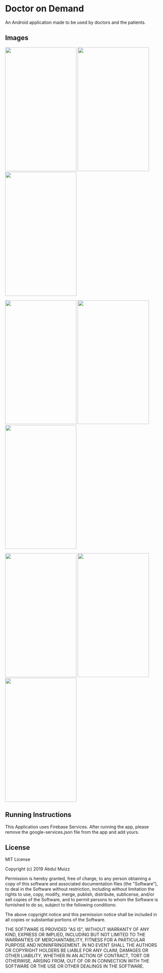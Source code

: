 <h1>Doctor on Demand</h1>
An Android application made to be used by doctors and the patients.

<h2>Images</h2>
<p float="left">
<img src="https://user-images.githubusercontent.com/33664562/73770360-1d49c480-479e-11ea-96a0-c7fe5ccb3d85.png"  width="230" height="400" />
<img src="https://user-images.githubusercontent.com/33664562/73770886-0d7eb000-479f-11ea-9476-56fa99218988.png"  width="230" height="400" />
<img src="https://user-images.githubusercontent.com/33664562/73771094-71a17400-479f-11ea-9d42-2443dbfbc2af.png"  width="230" height="400" />

</p>

<p float="left">
<img src="https://user-images.githubusercontent.com/33664562/73771202-b9c09680-479f-11ea-95ca-b39245146ece.png"  width="230" height="400" />
<img src="https://user-images.githubusercontent.com/33664562/73771242-d1981a80-479f-11ea-841f-9c8b548fda7d.png"  width="230" height="400" />
<img src="https://user-images.githubusercontent.com/33664562/73771273-e379bd80-479f-11ea-8035-fad4f6f97606.png"  width="230" height="400" />

</p>

<p float="left">
<img src="https://user-images.githubusercontent.com/33664562/73771315-f8565100-479f-11ea-8098-f4c3cdd0644a.png"  width="230" height="400" />
<img src="https://user-images.githubusercontent.com/33664562/73771352-0ad08a80-47a0-11ea-982e-b06bfeea98b6.png"  width="230" height="400" />
<img src="https://user-images.githubusercontent.com/33664562/73771405-2471d200-47a0-11ea-8f65-3c524023a501.png"  width="230" height="400" />

</p>

<h2>Running Instructions</h2>
This Application uses Firebase Services. After running the app, please remove the google-services.json file from the app and add yours.

<h2>License</h2>
MIT License

Copyright (c) 2019 Abdul Muizz

Permission is hereby granted, free of charge, to any person obtaining a copy
of this software and associated documentation files (the "Software"), to deal
in the Software without restriction, including without limitation the rights
to use, copy, modify, merge, publish, distribute, sublicense, and/or sell
copies of the Software, and to permit persons to whom the Software is
furnished to do so, subject to the following conditions:

The above copyright notice and this permission notice shall be included in all
copies or substantial portions of the Software.

THE SOFTWARE IS PROVIDED "AS IS", WITHOUT WARRANTY OF ANY KIND, EXPRESS OR
IMPLIED, INCLUDING BUT NOT LIMITED TO THE WARRANTIES OF MERCHANTABILITY,
FITNESS FOR A PARTICULAR PURPOSE AND NONINFRINGEMENT. IN NO EVENT SHALL THE
AUTHORS OR COPYRIGHT HOLDERS BE LIABLE FOR ANY CLAIM, DAMAGES OR OTHER
LIABILITY, WHETHER IN AN ACTION OF CONTRACT, TORT OR OTHERWISE, ARISING FROM,
OUT OF OR IN CONNECTION WITH THE SOFTWARE OR THE USE OR OTHER DEALINGS IN THE
SOFTWARE.


